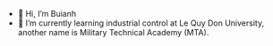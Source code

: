 - 👋 Hi, I’m Buianh
- 🌱 I’m currently learning industrial control at Le Quy Don University, another name is Military Technical Academy (MTA).

<!---
BuiAnh210399/BuiAnh210399 is a ✨ special ✨ repository because its `README.md` (this file) appears on your GitHub profile.
You can click the Preview link to take a look at your changes.
--->
